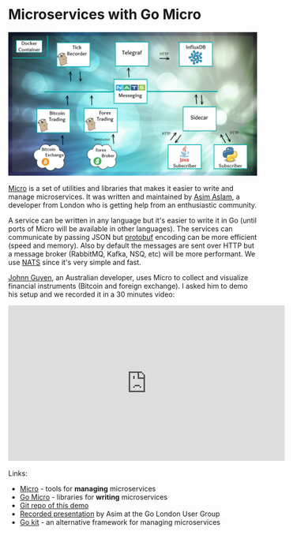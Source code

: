 <meta property="og:title" content="Microservices with Go Micro" />
<meta property="og:image" content="images/micro.jpg" />

# Microservices with Go Micro

![micro](images/micro.gif)

[Micro](https://github.com/micro/micro) is a set of utilities and libraries that makes it easier to write and manage microservices.
It was written and maintained by [Asim Aslam](https://twitter.com/chuhnk), a developer from London who is getting help from an enthusiastic community.

A service can be written in any language but it's easier to write it in Go (until ports of Micro will be available in other languages). The services can communicate by passing JSON but [protobuf](https://github.com/google/protobuf) encoding can be more efficient (speed and memory). Also by default the messages are sent over HTTP but a message broker (RabbitMQ, Kafka, NSQ, etc) will be more performant. We use [NATS](https://nats.io) since it's very simple and fast.

[Johnn Guyen](https://github.com/nii236), an Australian developer, uses Micro to collect and visualize financial instruments (Bitcoin and foreign exchange). I asked him to demo his setup and we recorded it in a 30 minutes video:

<iframe width="560" height="315" src="https://www.youtube.com/embed/b_Ivq2GYlI4" frameborder="0" allowfullscreen></iframe>

<br/>

Links:

* [Micro](https://github.com/micro/micro) - tools for **managing** microservices
* [Go Micro](https://github.com/micro/go-micro) - libraries for **writing** microservices
* [Git repo of this demo](https://github.com/nii236/nii-finance)
* [Recorded presentation](https://skillsmatter.com/skillscasts/8340-london-go-usergroup#video) by Asim at the Go London User Group
* [Go kit](http://gokit.io/) - an alternative framework for managing microservices
